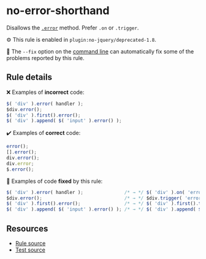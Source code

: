 # no-error-shorthand

Disallows the [`.error`](https://api.jquery.com/error/) method. Prefer `.on` or `.trigger`.

⚙️ This rule is enabled in `plugin:no-jquery/deprecated-1.8`.

🔧 The `--fix` option on the [command line](https://eslint.org/docs/user-guide/command-line-interface#fixing-problems) can automatically fix some of the problems reported by this rule.

## Rule details

❌ Examples of **incorrect** code:
```js
$( 'div' ).error( handler );
$div.error();
$( 'div' ).first().error();
$( 'div' ).append( $( 'input' ).error() );
```

✔️ Examples of **correct** code:
```js
error();
[].error();
div.error();
div.error;
$.error();
```

🔧 Examples of code **fixed** by this rule:
```js
$( 'div' ).error( handler );               /* → */ $( 'div' ).on( 'error', handler );
$div.error();                              /* → */ $div.trigger( 'error' );
$( 'div' ).first().error();                /* → */ $( 'div' ).first().trigger( 'error' );
$( 'div' ).append( $( 'input' ).error() ); /* → */ $( 'div' ).append( $( 'input' ).trigger( 'error' ) );
```

## Resources

* [Rule source](/src/rules/no-error-shorthand.js)
* [Test source](/tests/rules/no-error-shorthand.js)
